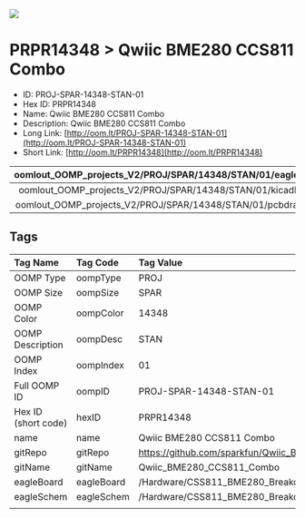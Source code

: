 


  
![][im]
# PRPR14348 > Qwiic BME280 CCS811 Combo

- ID: PROJ-SPAR-14348-STAN-01
- Hex ID: PRPR14348
- Name: Qwiic BME280 CCS811 Combo
- Description: Qwiic BME280 CCS811 Combo
- Long Link: [http://oom.lt/PROJ-SPAR-14348-STAN-01](http://oom.lt/PROJ-SPAR-14348-STAN-01)
- Short Link: [http://oom.lt/PRPR14348](http://oom.lt/PRPR14348)
  

|oomlout_OOMP_projects_V2/PROJ/SPAR/14348/STAN/01/eagleImage.png|oomlout_OOMP_projects_V2/PROJ/SPAR/14348/STAN/01/eagleSchemImage.png|oomlout_OOMP_projects_V2/PROJ/SPAR/14348/STAN/01/kicadPcb3dFront.png|oomlout_OOMP_projects_V2/PROJ/SPAR/14348/STAN/01/kicadPcb3dBack.png|
| :---: | :---: | :---: | :---: |
|oomlout_OOMP_projects_V2/PROJ/SPAR/14348/STAN/01/kicadPcb3d.png|oomlout_OOMP_projects_V2/PROJ/SPAR/14348/STAN/01/bomBack.png|oomlout_OOMP_projects_V2/PROJ/SPAR/14348/STAN/01/bomFront.png|oomlout_OOMP_projects_V2/PROJ/SPAR/14348/STAN/01/pcbdraw.svg|
|oomlout_OOMP_projects_V2/PROJ/SPAR/14348/STAN/01/pcbdrawBack.svg||||

## Tags
  

|Tag Name|Tag Code|Tag Value|
| :--- | :--- | :--- |
|OOMP Type|oompType|PROJ|
|OOMP Size|oompSize|SPAR|
|OOMP Color|oompColor|14348|
|OOMP Description|oompDesc|STAN|
|OOMP Index|oompIndex|01|
|Full OOMP ID|oompID|PROJ-SPAR-14348-STAN-01|
|Hex ID (short code)|hexID|PRPR14348|
|name|name|Qwiic BME280 CCS811 Combo|
|gitRepo|gitRepo|https://github.com/sparkfun/Qwiic_BME280_CCS811_Combo|
|gitName|gitName|Qwiic_BME280_CCS811_Combo|
|eagleBoard|eagleBoard|/Hardware/CSS811_BME280_Breakout.brd|
|eagleSchem|eagleSchem|/Hardware/CSS811_BME280_Breakout.sch|
||||



[im]: PROJ/SPAR/14348/STAN/01/kicadPcb3d_450.png
